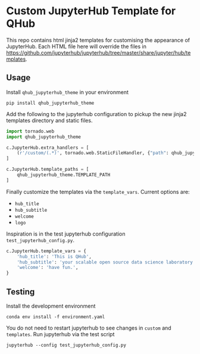 # Custom JupyterHub Template for QHub

This repo contains html jinja2 templates for customising the
appearance of JupyterHub. Each HTML file here will override the files
in https://github.com/jupyterhub/jupyterhub/tree/master/share/jupyter/hub/templates.

## Usage

Install `qhub_jupyterhub_theme` in your environment

```shell
pip install qhub_jupyterhub_theme
```

Add the following to the jupyterhub configuration to pickup the new
jinja2 templates directory and static files.

```python
import tornado.web
import qhub_jupyterhub_theme

c.JupyterHub.extra_handlers = [
    (r'/custom/(.*)', tornado.web.StaticFileHandler, {"path": qhub_jupyterhub_theme.STATIC_PATH}),
]

c.JupyterHub.template_paths = [
    qhub_jupyterhub_theme.TEMPLATE_PATH
]
```

Finally customize the templates via the `template_vars`. Current
options are:
 - `hub_title`
 - `hub_subtitle`
 - `welcome`
 - `logo`
 
Inspiration is in the test jupyterhub configuration
`test_jupyterhub_config.py`.

```python
c.JupyterHub.template_vars = {
    'hub_title': 'This is QHub',
    'hub_subtitle': 'your scalable open source data science laboratory.',
    'welcome': 'have fun.',
}
```

## Testing

Install the development environment

```shell
conda env install -f environment.yaml
```

You do not need to restart jupyterhub to see changes in `custom` and
`templates`. Run jupyterhub via the test script

```shell
jupyterhub --config test_jupyterhub_config.py
```
